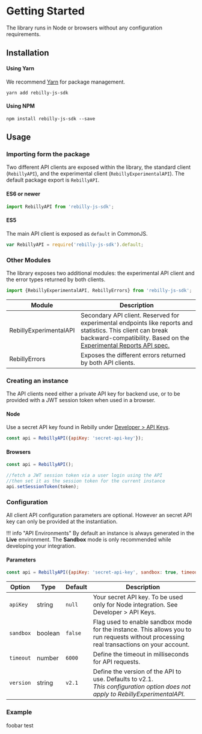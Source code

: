 # Getting Started
The library runs in Node or browsers without any configuration requirements.

## Installation

#### Using Yarn
We recommend [Yarn](https://yarnpkg.com/en/) for package management.
```
yarn add rebilly-js-sdk
```

#### Using NPM
```
npm install rebilly-js-sdk --save
```

## Usage 

### Importing form the package
Two different API clients are exposed within the library, the standard client (`RebillyAPI`), and the experimental client (`RebillyExperimentalAPI`). The default package export is `RebillyAPI`.
#### ES6 or newer
``` js
import RebillyAPI from 'rebilly-js-sdk';
```

#### ES5
The main API client is exposed as `default` in CommonJS.
```js
var RebillyAPI = require('rebilly-js-sdk').default;
```

### Other Modules
The library exposes two additional modules: the experimental API client and the error types returned by both clients.
```js
import {RebillyExperimentalAPI, RebillyErrors} from 'rebilly-js-sdk';
```

| Module | Description |
| ------ | ----------- |
| RebillyExperimentalAPI | Secondary API client. Reserved for experimental endpoints like reports and statistics. This client can break backward-compatibility. Based on the [Experimental Reports API spec.](https://rebilly.github.io/RebillyReportsAPI/) |
| RebillyErrors | Exposes the different errors returned by both API clients. |

### Creating an instance
The API clients need either a private API key for backend use, or to be provided with a JWT session token when used in a browser.

#### Node
Use a secret API key found in Rebilly under [Developer > API Keys](https://app.rebilly.com/api-keys).
```js
const api = RebillyAPI({apiKey: 'secret-api-key'});
```

#### Browsers
```js
const api = RebillyAPI();

//fetch a JWT session token via a user login using the API
//then set it as the session token for the current instance
api.setSessionToken(token);
```

### Configuration
All client API configuration parameters are optional. However an secret API key can only be provided at the instantiation.

!!! info "API Environments"
    By default an instance is always generated in the **Live** environment. The **Sandbox** mode is only recommended while developing your integration. 

#### Parameters
```js
const api = RebillyAPI({apiKey: 'secret-api-key', sandbox: true, timeout: 10000});
```

| Option | Type | Default | Description |
| ------ | ---- | ------- | ----------- |
| `apiKey` | string | `null` | Your secret API key. To be used only for Node integration. See Developer > API Keys. |
| `sandbox` | boolean | `false` | Flag used to enable sandbox mode for the instance. This allows you to run requests without processing real transactions on your account. |
| `timeout` | number | `6000` | Define the timeout in milliseconds for API requests. |
| `version` | string | `v2.1` | Define the version of the API to use. Defaults to v2.1.<br><em>This configuration option does not apply to RebillyExperimentalAPI.</em> |

### Example
foobar test
